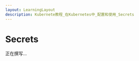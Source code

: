 ```yaml
---
layout: LearningLayout
description: Kubernete教程_在Kubernetes中_配置和使用_Secrets
---
```


# Secrets

正在撰写...
